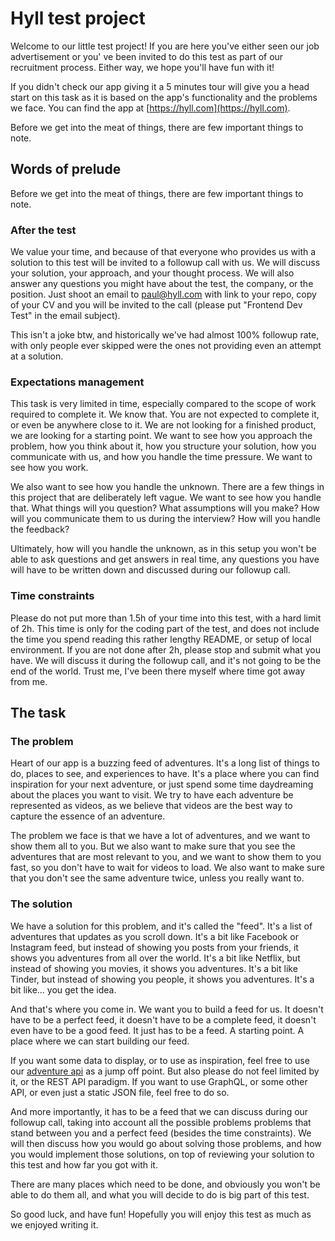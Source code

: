 # Hyll test project

Welcome to our little test project! If you are here you've either seen our job advertisement or you'
ve been invited to do this test as part of our recruitment process. Either way, we hope you'll have
fun with it!

If you didn't check our app giving it a 5 minutes tour will give you a head start on this task
as it is based on the app's functionality and the problems we face. You can find the app at
[https://hyll.com](https://hyll.com).

Before we get into the meat of things, there are few important things to note.

## Words of prelude

Before we get into the meat of things, there are few important things to note.

### After the test

We value your time, and because of that everyone who provides us with a solution to this test will
be invited to a followup call with us. We will discuss your solution, your approach, and your
thought process. We will also answer any questions you might have about the test, the company, or
the position. Just shoot an email to [paul@hyll.com](mailto:paul@hyll.com]) with link to your repo,
copy of your CV and you will be invited to the call (please put "Frontend Dev Test" in the email
subject).

This isn't a joke btw, and historically we've had almost 100% followup rate, with only people ever
skipped were the ones not providing even an attempt at a solution.

### Expectations management

This task is very limited in time, especially compared to the scope of work required to complete it.
We know that. You are not expected to complete it, or even be anywhere close to it. We are not
looking for a finished product, we are looking for a starting point. We want to see how you approach
the problem, how you think about it, how you structure your solution, how you communicate with us,
and
how you handle the time pressure. We want to see how you work.

We also want to see how you handle the unknown. There are a few things in this project that are
deliberately left vague. We want to see how you handle that. What things will you question? What
assumptions will you make? How will you communicate them to us during the interview? How will you
handle the feedback?

Ultimately, how will you handle the unknown, as in this setup you won't be able to ask questions and
get answers in real time, any questions you have will have to be written down and discussed during
our followup call.

### Time constraints

Please do not put more than 1.5h of your time into this test, with a hard limit of 2h. This time is
only for the coding part of the test, and does not include the time you spend reading this rather
lengthy README, or setup of local environment. If you are not done after 2h, please stop and submit
what you have. We will discuss it during the followup call, and it's not going to be the end of the
world. Trust me, I've been there myself where time got away from me.

## The task

### The problem

Heart of our app is a buzzing feed of adventures.
It's a long list of things to do, places to see, and experiences to have. It's a place where you can
find inspiration for your next adventure, or just spend some time daydreaming about the places you
want to visit. We try to have each adventure be represented as videos, as we believe that videos are
the best way to capture the essence of an adventure.

The problem we face is that we have a lot of adventures, and we want to show them all to you. But
we also want to make sure that you see the adventures that are most relevant to you, and we want to
show them to you fast, so you don't have to wait for videos to load. We also want to make sure that
you don't see the same adventure twice, unless you really want to.

### The solution

We have a solution for this problem, and it's called the "feed". It's a list of adventures that
updates as you scroll down. It's a bit like Facebook or Instagram feed, but instead of showing you
posts from your friends, it shows you adventures from all over the world. It's a bit like Netflix,
but instead of showing you movies, it shows you adventures. It's a bit like Tinder, but instead of
showing you people, it shows you adventures. It's a bit like... you get the idea.

And that's where you come in. We want you to build a feed for us. It doesn't have to be a perfect
feed, it doesn't have to be a complete feed, it doesn't even have to be a good feed. It just has to
be a feed. A starting point. A place where we can start building our feed.

If you want some data to display, or to use as inspiration, feel free to use
our [adventure api](https://api.hyll.com/api/adventures/) as a jump off point. But also please do
not feel limited by it, or the REST API paradigm. If you want to use GraphQL, or some other API, or
even just a static JSON file, feel free to do so.

And more importantly, it has to be a feed that we can discuss during our followup call, taking into
account all the possible problems problems that stand between you and a perfect feed (besides the
time constraints). We will then discuss how you would go about solving those problems, and how you
would implement those solutions, on top of reviewing your solution to this test and how far you got
with it.

There are many places which need to be done, and obviously you won't be able to do them all, and
what you will decide to do is big part of this test.

So good luck, and have fun! Hopefully you will enjoy this test as much as we enjoyed writing it.

